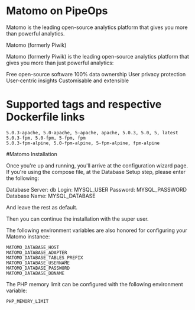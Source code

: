 # Matomo on PipeOps

Matomo is the leading open-source analytics platform that gives you more than powerful analytics.


Matomo (formerly Piwik)

Matomo (formerly Piwik) is the leading open-source analytics platform that gives you more than just powerful analytics:

Free open-source software
100% data ownership
User privacy protection
User-centric insights
Customisable and extensible



# Supported tags and respective Dockerfile links

    5.0.3-apache, 5.0-apache, 5-apache, apache, 5.0.3, 5.0, 5, latest
    5.0.3-fpm, 5.0-fpm, 5-fpm, fpm
    5.0.3-fpm-alpine, 5.0-fpm-alpine, 5-fpm-alpine, fpm-alpine


#Matomo Installation

Once you're up and running, you'll arrive at the configuration wizard page. If you're using the compose file, at the Database Setup step, please enter the following:

Database Server: db
Login: MYSQL_USER
Password: MYSQL_PASSWORD
Database Name: MYSQL_DATABASE

And leave the rest as default.

Then you can continue the installation with the super user.

The following environment variables are also honored for configuring your Matomo instance:

    MATOMO_DATABASE_HOST
    MATOMO_DATABASE_ADAPTER
    MATOMO_DATABASE_TABLES_PREFIX
    MATOMO_DATABASE_USERNAME
    MATOMO_DATABASE_PASSWORD
    MATOMO_DATABASE_DBNAME

The PHP memory limit can be configured with the following environment variable:

    PHP_MEMORY_LIMIT
